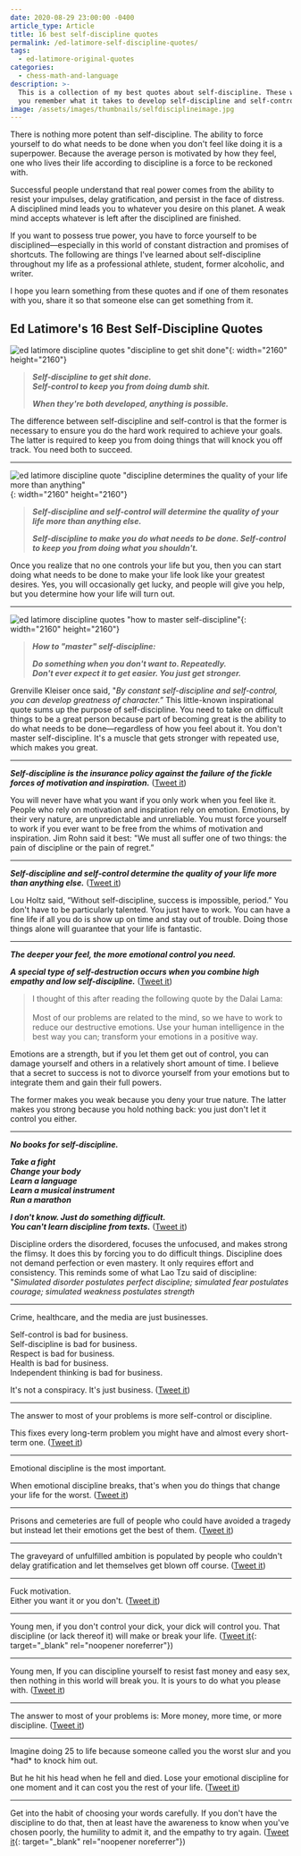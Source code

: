 ```yaml
---
date: 2020-08-29 23:00:00 -0400
article_type: Article
title: 16 best self-discipline quotes
permalink: /ed-latimore-self-discipline-quotes/
tags:
  - ed-latimore-original-quotes
categories:
  - chess-math-and-language
description: >-
  This is a collection of my best quotes about self-discipline. These will help
  you remember what it takes to develop self-discipline and self-control.
image: /assets/images/thumbnails/selfdisciplineimage.jpg
---
```

There is nothing more potent than self-discipline. The ability to force yourself to do what needs to be done when you don't feel like doing it is a superpower. Because the average person is motivated by how they feel, one who lives their life according to discipline is a force to be reckoned with.

Successful people understand that real power comes from the ability to resist your impulses, delay gratification, and persist in the face of distress. A disciplined mind leads you to whatever you desire on this planet. A weak mind accepts whatever is left after the disciplined are finished.

If you want to possess true power, you have to force yourself to be disciplined—especially in this world of constant distraction and promises of shortcuts. The following are things I've learned about self-discipline throughout my life as a professional athlete, student, former alcoholic, and writer.

I hope you learn something from these quotes and if one of them resonates with you, share it so that someone else can get something from it.

## Ed Latimore's 16 Best Self-Discipline Quotes

![ed latimore discipline quotes &quot;discipline to get shit done&quot;](/assets/images/posts/disciplinetogetshitdone.png){: width="2160" height="2160"}

> ***Self-discipline to get shit done.<br>Self-control to keep you from doing dumb shit.***
>
> ***When they're both developed, anything is possible.***&nbsp;

The difference between self-discipline and self-control is that the former is necessary to ensure you do the hard work required to achieve your goals. The latter is required to keep you from doing things that will knock you off track. You need both to succeed.

---

![ed latimore discipline quote &quot;discipline determines the quality of your life more than anything&quot;](/assets/images/posts/selfdisciplinedeterminesthequalityofyourlife.png){: width="2160" height="2160"}

> ***Self-discipline and self-control will determine the quality of your life more than anything else.***
>
> ***Self-discipline to make you do what needs to be done. Self-control to keep you from doing what you shouldn't.***&nbsp;

Once you realize that no one controls your life but you, then you can start doing what needs to be done to make your life look like your greatest desires. Yes, you will occasionally get lucky, and people will give you help, but you determine how your life will turn out.

---

![ed latimore discipline quotes &quot;how to master self-discipline&quot;](/assets/images/posts/mastingselfdiscipline.png){: width="2160" height="2160"}

> ***How to "master" self-discipline:***
>
> ***Do something when you don't want to. Repeatedly.<br>Don't ever expect it to get easier. You just get stronger.***&nbsp;

Grenville Kleiser once said, "*By constant self-discipline and self-control, you can develop greatness of character.”* This little-known inspirational quote sums up the purpose of self-discipline. You need to take on difficult things to be a great person because part of becoming great is the ability to do what needs to be done—regardless of how you feel about it. You don't master self-discipline. It's a muscle that gets stronger with repeated use, which makes you great.

---

***Self-discipline is the insurance policy against the failure of the fickle forces of motivation and inspiration.*** ([Tweet it](https://twitter.com/EdLatimore/status/1298020982150569984))

You will never have what you want if you only work when you feel like it. People who rely on motivation and inspiration rely on emotion. Emotions, by their very nature, are unpredictable and unreliable. You must force yourself to work if you ever want to be free from the whims of motivation and inspiration. Jim Rohn said it best: "We must all suffer one of two things: the pain of discipline or the pain of regret.”

---

***Self-discipline and self-control determine the quality of your life more than anything else.*** ([Tweet it](https://twitter.com/EdLatimore/status/1059155306553491457))

Lou Holtz said, “Without self-discipline, success is impossible, period.” You don't have to be particularly talented. You just have to work. You can have a fine life if all you do is show up on time and stay out of trouble. Doing those things alone will guarantee that your life is fantastic.&nbsp;

---

***The deeper your feel, the more emotional control you need.***

***A special type of self-destruction occurs when you combine high empathy and low self-discipline.*** ([Tweet it](https://twitter.com/EdLatimore/status/1245748194421739520))

> I thought of this after reading the following quote by the Dalai Lama:<br><br>Most of our problems are related to the mind, so we have to work to reduce our destructive emotions. Use your human intelligence in the best way you can; transform your emotions in a positive way.

Emotions are a strength, but if you let them get out of control, you can damage yourself and others in a relatively short amount of time. I believe that a secret to success is not to divorce yourself from your emotions but to integrate them and gain their full powers.

The former makes you weak because you deny your true nature. The latter makes you strong because you hold nothing back: you just don't let it control you either.&nbsp;

---

***No books for self-discipline.***

***Take a fight<br>Change your body<br>Learn a language<br>Learn a musical instrument<br>Run a marathon***

***I don't know. Just do something difficult.<br>You can't learn discipline from texts.*** ([Tweet it](https://twitter.com/EdLatimore/status/1287028777768321029))

Discipline orders the disordered, focuses the unfocused, and makes strong the flimsy. It does this by forcing you to do difficult things. Discipline does not demand perfection or even mastery. It only requires effort and consistency. This reminds some of what Lao Tzu said of discipline: "*Simulated disorder postulates perfect discipline; simulated fear postulates courage; simulated weakness postulates strength*

---

Crime, healthcare, and the media are just businesses.

Self-control is bad for business.<br>Self-discipline is bad for business.<br>Respect is bad for business.<br>Health is bad for business.<br>Independent thinking is bad for business.

It's not a conspiracy. It's just business. ([Tweet it](https://twitter.com/EdLatimore/status/1259813426630705152))

---

The answer to most of your problems is more self-control or discipline.

This fixes every long-term problem you might have and almost every short-term one. ([Tweet it](https://twitter.com/EdLatimore/status/1272321993879302144))

---

Emotional discipline is the most important.

When emotional discipline breaks, that's when you do things that change your life for the worst. ([Tweet it](https://twitter.com/EdLatimore/status/1296529542258008064))

---

Prisons and cemeteries are full of people who could have avoided a tragedy but instead let their emotions get the best of them. ([Tweet it](https://twitter.com/EdLatimore/status/1595828414036017152))

---

The graveyard of unfulfilled ambition is populated by people who couldn't delay gratification and let themselves get blown off course. ([Tweet it](https://twitter.com/EdLatimore/status/1595828468377427968))

---

Fuck motivation.<br>Either you want it or you don't. ([Tweet it](https://twitter.com/EdLatimore/status/1297191363457495040))

---

Young men, if you don't control your dick, your dick will control you. That discipline (or lack thereof it) will make or break your life. ([Tweet it](https://twitter.com/EdLatimore/status/1400430019650981896){: target="_blank" rel="noopener noreferrer"})

---

Young men, If you can discipline yourself to resist fast money and easy sex, then nothing in this world will break you. It is yours to do what you please with. ([Tweet it](https://twitter.com/EdLatimore/status/1452829102256402432))

---

The answer to most of your problems is: More money, more time, or more discipline. ([Tweet it](https://twitter.com/EdLatimore/status/1442121815602737154))

---

Imagine doing 25 to life because someone called you the worst slur and you \*had\* to knock him out.

But he hit his head when he fell and died. Lose your emotional discipline for one moment and it can cost you the rest of your life. ([Tweet it](https://twitter.com/EdLatimore/status/1437963109826695171))

---

Get into the habit of choosing your words carefully. If you don't have the discipline to do that, then at least have the awareness to know when you've chosen poorly, the humility to admit it, and the empathy to try again. ([Tweet it](https://twitter.com/EdLatimore/status/1431640652375265280){: target="_blank" rel="noopener noreferrer"})